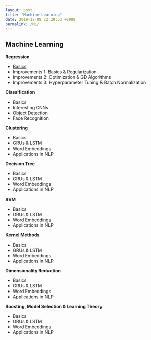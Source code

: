 ```yaml
---
layout: post
title: "Machine Learning"
date: 2019-12-08 22:29:53 +0900
permalink: /ML/
---
```


## Machine Learning

**Regression**

- <a></a>[Basics](/ML/Regression/)
- Improvements 1: Basics & Regularization
- Improvements 2: Optimization & GD Algorithms
- Improvements 3: Hyperparameter Tuning & Batch Normalization

**Classification**

- Basics
- Interesting CNNs
- Object Detection
- Face Recognition

**Clustering**

- Basics
- GRUs & LSTM
- Word Embeddings
- Applications in NLP

**Decision Tree**

- Basics
- GRUs & LSTM
- Word Embeddings
- Applications in NLP

**SVM**

- Basics
- GRUs & LSTM
- Word Embeddings
- Applications in NLP

**Kernel Methods**

- Basics
- GRUs & LSTM
- Word Embeddings
- Applications in NLP

**Dimensionality Reduction**

- Basics
- GRUs & LSTM
- Word Embeddings
- Applications in NLP

**Boosting, Model Selection & Learning Theory**

- Basics
- GRUs & LSTM
- Word Embeddings
- Applications in NLP